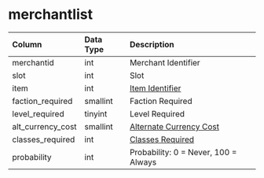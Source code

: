 # merchantlist

| Column | Data Type | Description |
| :--- | :--- | :--- |
| merchantid | int | Merchant Identifier |
| slot | int | Slot |
| item | int | [Item Identifier](../../../schema/categories/merchants/items.md) |
| faction\_required | smallint | Faction Required |
| level\_required | tinyint | Level Required |
| alt\_currency\_cost | smallint | [Alternate Currency Cost](../../../schema/categories/merchants/alternate_currency.md) |
| classes\_required | int | [Classes Required](../../../../categories/player/class-list) |
| probability | int | Probability: 0 = Never, 100 = Always |

